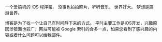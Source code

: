 <img src="http://9dic.com/images/peter-thomas-YY0vaZV7oIA-unsplash.jpg" alt="" class="shadow"/><br>

一个爱搞机的 iOS 程序猿。
没事也拍拍照片，听听音乐。
世界好大。
梦想是周游世界。

博客是为了找一个让自己有时间静下来的方式。
平时主要工作是iOS开发，兴趣原因涉猎面也较广。网站可能被 Google 索引的会多一点，如果您看到了感兴趣的内容或者什么问题可以给我邮件。